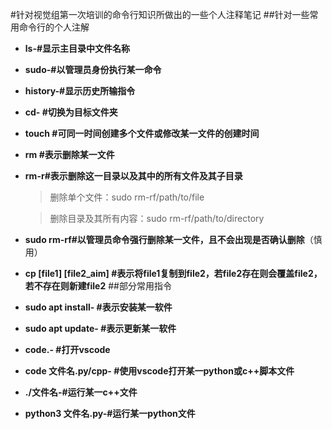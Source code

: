 #针对视觉组第一次培训的命令行知识所做出的一些个人注释笔记
##针对一些常用命令行的个人注解
- **ls-#显示主目录中文件名称**

- **sudo-#以管理员身份执行某一命令**

- **history-#显示历史所输指令**

- **cd- #切换为目标文件夹**

- **touch <files>#可同一时间创建多个文件或修改某一文件的创建时间**

- **rm <file> #表示删除某一文件**

- **rm-r<file>#表示删除这一目录以及其中的所有文件及其子目录**

  >删除单个文件：sudo rm-rf/path/to/file

  >删除目录及其所有内容：sudo rm-rf/path/to/directory
- **sudo rm-rf<file>#以管理员命令强行删除某一文件，且不会出现是否确认删除**（慎用）
- **cp [file1] [file2_aim] #表示将file1复制到file2，若file2存在则会覆盖file2，若不存在则新建file2**
##部分常用指令
- **sudo apt install- #表示安装某一软件**

- **sudo apt update- #表示更新某一软件**

- **code.- #打开vscode**

- **code 文件名.py/cpp- #使用vscode打开某一python或c++脚本文件**

- **./文件名-#运行某一c++文件**

- **python3 文件名.py-#运行某一python文件**